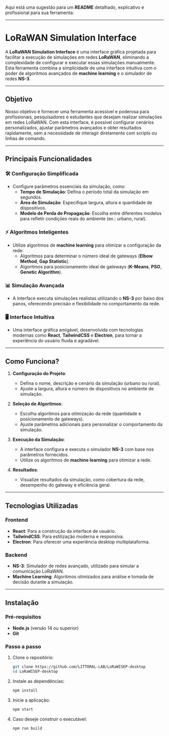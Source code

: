 Aqui está uma sugestão para um **README** detalhado, explicativo e profissional para sua ferramenta:

---

# **LoRaWAN Simulation Interface**

A **LoRaWAN Simulation Interface** é uma interface gráfica projetada para facilitar a execução de simulações em redes **LoRaWAN**, eliminando a complexidade de configurar e executar essas simulações manualmente. Esta ferramenta combina a simplicidade de uma interface intuitiva com o poder de algoritmos avançados de **machine learning** e o simulador de redes **NS-3**.

---

## **Objetivo**

Nosso objetivo é fornecer uma ferramenta acessível e poderosa para profissionais, pesquisadores e estudantes que desejam realizar simulações em redes LoRaWAN. Com esta interface, é possível configurar cenários personalizados, ajustar parâmetros avançados e obter resultados rapidamente, sem a necessidade de interagir diretamente com scripts ou linhas de comando.

---

## **Principais Funcionalidades**

### 🛠️ **Configuração Simplificada**
- Configure parâmetros essenciais da simulação, como:
  - **Tempo de Simulação**: Defina o período total da simulação em segundos.
  - **Área de Simulação**: Especifique largura, altura e quantidade de dispositivos.
  - **Modelo de Perda de Propagação**: Escolha entre diferentes modelos para refletir condições reais do ambiente (ex.: urbano, rural).

### ⚡ **Algoritmos Inteligentes**
- Utilize algoritmos de **machine learning** para otimizar a configuração da rede:
  - Algoritmos para determinar o número ideal de gateways (**Elbow Method**, **Gap Statistic**).
  - Algoritmos para posicionamento ideal de gateways (**K-Means**, **PSO**, **Genetic Algorithm**).

### 📊 **Simulação Avançada**
- A interface executa simulações realistas utilizando o **NS-3** por baixo dos panos, oferecendo precisão e flexibilidade no comportamento da rede.

### 🖥️ **Interface Intuitiva**
- Uma interface gráfica amigável, desenvolvida com tecnologias modernas como **React**, **TailwindCSS** e **Electron**, para tornar a experiência do usuário fluida e agradável.

---

## **Como Funciona?**

1. **Configuração do Projeto**:
   - Defina o nome, descrição e cenário da simulação (urbano ou rural).
   - Ajuste a largura, altura e número de dispositivos no ambiente de simulação.

2. **Seleção de Algoritmos**:
   - Escolha algoritmos para otimização da rede (quantidade e posicionamento de gateways).
   - Ajuste parâmetros adicionais para personalizar o comportamento da simulação.

3. **Execução da Simulação**:
   - A interface configura e executa o simulador **NS-3** com base nos parâmetros fornecidos.
   - Utilize os algoritmos de **machine learning** para otimizar a rede.

4. **Resultados**:
   - Visualize resultados da simulação, como cobertura da rede, desempenho do gateway e eficiência geral.

---

## **Tecnologias Utilizadas**

### **Frontend**
- **React**: Para a construção da interface de usuário.
- **TailwindCSS**: Para estilização moderna e responsiva.
- **Electron**: Para oferecer uma experiência desktop multiplataforma.

### **Backend**
- **NS-3**: Simulador de redes avançado, utilizado para simular a comunicação LoRaWAN.
- **Machine Learning**: Algoritmos otimizados para análise e tomada de decisão durante a simulação.

---

## **Instalação**

### **Pré-requisitos**
- **Node.js** (versão 14 ou superior)
- **Git**

### **Passo a passo**
1. Clone o repositório:
   ```bash
   git clone https://github.com/LITTORAL-LAB/LoRaWISEP-desktop
   cd LoRaWISEP-desktop
   ```

2. Instale as dependências:
   ```bash
   npm install
   ```

3. Inicie a aplicação:
   ```bash
   npm start
   ```

4. Caso deseje construir o executável:
   ```bash
   npm run build
   ```

